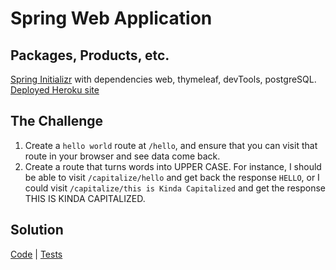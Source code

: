 # Spring Web Application

## Packages, Products, etc.
[Spring Initializr](https://start.spring.io/) with dependencies web, thymeleaf, devTools, postgreSQL.
[Deployed Heroku site](https://cryptic-journey-45375.herokuapp.com/)

## The Challenge
1. Create a `hello world` route at `/hello`, and ensure that you can visit that route in your browser and see data come back.
2. Create a route that turns words into UPPER CASE. For instance, I should be able to visit `/capitalize/hello` and get back the response `HELLO`, or I could visit `/capitalize/this is Kinda Capitalized` and get the response THIS IS KINDA CAPITALIZED.

## Solution
[Code]() | [Tests]()